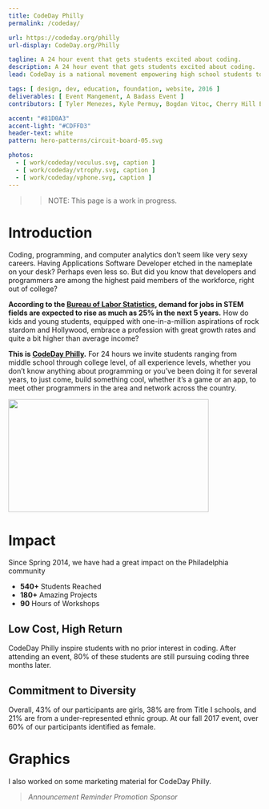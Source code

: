 ```yaml
---
title: CodeDay Philly
permalink: /codeday/

url: https://codeday.org/philly
url-display: CodeDay.org/Philly

tagline: A 24 hour event that gets students excited about coding.
description: A 24 hour event that gets students excited about coding.
lead: CodeDay is a national movement empowering high school students to discover the wonders of computer science.

tags: [ design, dev, education, foundation, website, 2016 ]
deliverables: [ Event Mangement, A Badass Event ]
contributors: [ Tyler Menezes, Kyle Permuy, Bogdan Vitoc, Cherry Hill East (District) ]

accent: "#81D0A3"
accent-light: "#CDFFD3"
header-text: white
pattern: hero-patterns/circuit-board-05.svg

photos:
  - [ work/codeday/voculus.svg, caption ]
  - [ work/codeday/vtrophy.svg, caption ]
  - [ work/codeday/vphone.svg, caption ]
---
```


> > NOTE: This page is a work in progress.

# Introduction

Coding, programming, and computer analytics don’t seem like very sexy careers. Having Applications Software Developer etched in the nameplate on your desk? Perhaps even less so. But did you know that developers and programmers are among the highest paid members of the workforce, right out of college?

**According to the [Bureau of Labor Statistics](http://www.itworld.com/article/2945674/careers/computer-science-students-are-in-demand-and-they-know-it.html), demand for jobs in STEM fields are expected to rise as much as 25% in the next 5 years.** How do kids and young students, equipped with one-in-a-million aspirations of rock stardom and Hollywood, embrace a profession with great growth rates and quite a bit higher than average income?

**This is [CodeDay Philly](http://codeday.org/philly).** For 24 hours we invite students ranging from middle school through college level, of all experience levels, whether you don’t know anything about programming or you’ve been doing it for several years, to just come, build something cool, whether it’s a game or an app, to meet other programmers in the area and network across the country.

<p><a href="https://codeday.org/philly?wvideo=n6xc4pm90n#"><img src="https://embedwistia-a.akamaihd.net/deliveries/b92886ba60d7ac246d162dd597d19d193dc4158d.jpg?image_play_button_size=2x&amp;image_crop_resized=960x540&amp;image_play_button=1&amp;image_play_button_color=cb7972e0" width="400" height="225" style="width: 400px; height: 225px;"></a></p>

# Impact

Since Spring 2014, we have had a great impact on the Philadelphia community

- **540+** Students Reached
- **180+** Amazing Projects
- **90** Hours of Workshops

## Low Cost, High Return

CodeDay Philly inspire students with no prior interest in coding. After attending an event, 80% of these students are still pursuing coding three months later.

## Commitment to Diversity

Overall, 43% of our participants are girls, 38% are from Title I schools, and 21% are from a under-represented ethnic group. At our fall 2017 event, over 60% of our participants identified as female.

# Graphics

I also worked on some marketing material for CodeDay Philly.

<blockquote class="accent-light-bg text-center">
	<row>
		<column class="no-margin-bottom"><i>Announcement</i><img src="{{ site.baseurl }}/media/work/codeday/promo-back.png" alt=""></column>
		<column class="no-margin-bottom"><i>Reminder</i><img src="{{ site.baseurl }}/media/work/codeday/promo-code.png" alt=""></column>
	</row>
	<row>
		<column class="no-margin-bottom"><i>Promotion</i><img src="{{ site.baseurl }}/media/work/codeday/promo-poster.png" alt=""></column>
		<column class="no-margin-bottom"><i>Sponsor</i><img src="{{ site.baseurl }}/media/work/codeday/promo-sponsor.png" alt=""></column>
	</row>
</blockquote>
